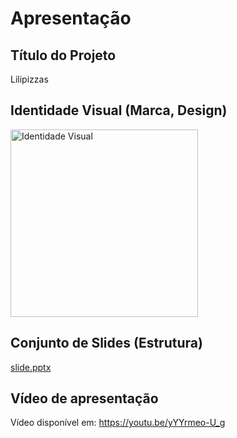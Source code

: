# Apresentação

## Título do Projeto

Lilipizzas

## Identidade Visual (Marca, Design)

<img src="https://github.com/user-attachments/assets/1927d95f-ab01-442c-8785-f5974652ed50" alt="Identidade Visual" width="300">

## Conjunto de Slides (Estrutura)
[slide.pptx](https://github.com/user-attachments/files/18103223/slide.pptx)

## Vídeo de apresentação
Vídeo disponível em: https://youtu.be/yYYrmeo-U_g
